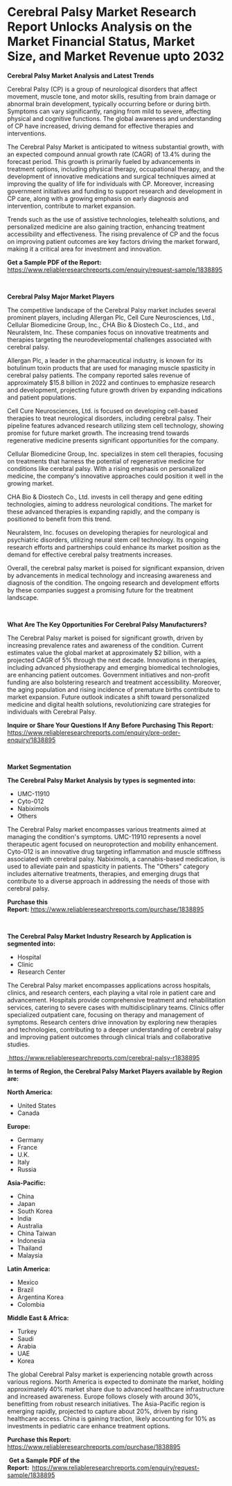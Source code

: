 <p><h1>Cerebral Palsy Market Research Report Unlocks Analysis on the Market Financial Status, Market Size, and Market Revenue upto 2032</h1></p><p><strong>Cerebral Palsy Market Analysis and Latest Trends</strong></p>
<p><p>Cerebral Palsy (CP) is a group of neurological disorders that affect movement, muscle tone, and motor skills, resulting from brain damage or abnormal brain development, typically occurring before or during birth. Symptoms can vary significantly, ranging from mild to severe, affecting physical and cognitive functions. The global awareness and understanding of CP have increased, driving demand for effective therapies and interventions.</p><p>The Cerebral Palsy Market is anticipated to witness substantial growth, with an expected compound annual growth rate (CAGR) of 13.4% during the forecast period. This growth is primarily fueled by advancements in treatment options, including physical therapy, occupational therapy, and the development of innovative medications and surgical techniques aimed at improving the quality of life for individuals with CP. Moreover, increasing government initiatives and funding to support research and development in CP care, along with a growing emphasis on early diagnosis and intervention, contribute to market expansion.</p><p>Trends such as the use of assistive technologies, telehealth solutions, and personalized medicine are also gaining traction, enhancing treatment accessibility and effectiveness. The rising prevalence of CP and the focus on improving patient outcomes are key factors driving the market forward, making it a critical area for investment and innovation.</p></p>
<p><strong>Get a Sample PDF of the Report:&nbsp;</strong> <a href="https://www.reliableresearchreports.com/enquiry/request-sample/1838895?utm_campaign=3681&utm_medium=2&utm_source=Github&utm_content=ia&utm_term=19042025&utm_id=cerebral-palsy">https://www.reliableresearchreports.com/enquiry/request-sample/1838895</a></p>
<p>&nbsp;</p>
<p><strong>Cerebral Palsy Major Market Players</strong></p>
<p><p>The competitive landscape of the Cerebral Palsy market includes several prominent players, including Allergan Plc, Cell Cure Neurosciences, Ltd., Cellular Biomedicine Group, Inc., CHA Bio & Diostech Co., Ltd., and Neuralstem, Inc. These companies focus on innovative treatments and therapies targeting the neurodevelopmental challenges associated with cerebral palsy.</p><p>Allergan Plc, a leader in the pharmaceutical industry, is known for its botulinum toxin products that are used for managing muscle spasticity in cerebral palsy patients. The company reported sales revenue of approximately $15.8 billion in 2022 and continues to emphasize research and development, projecting future growth driven by expanding indications and patient populations.</p><p>Cell Cure Neurosciences, Ltd. is focused on developing cell-based therapies to treat neurological disorders, including cerebral palsy. Their pipeline features advanced research utilizing stem cell technology, showing promise for future market growth. The increasing trend towards regenerative medicine presents significant opportunities for the company.</p><p>Cellular Biomedicine Group, Inc. specializes in stem cell therapies, focusing on treatments that harness the potential of regenerative medicine for conditions like cerebral palsy. With a rising emphasis on personalized medicine, the company's innovative approaches could position it well in the growing market.</p><p>CHA Bio & Diostech Co., Ltd. invests in cell therapy and gene editing technologies, aiming to address neurological conditions. The market for these advanced therapies is expanding rapidly, and the company is positioned to benefit from this trend.</p><p>Neuralstem, Inc. focuses on developing therapies for neurological and psychiatric disorders, utilizing neural stem cell technology. Its ongoing research efforts and partnerships could enhance its market position as the demand for effective cerebral palsy treatments increases.</p><p>Overall, the cerebral palsy market is poised for significant expansion, driven by advancements in medical technology and increasing awareness and diagnosis of the condition. The ongoing research and development efforts by these companies suggest a promising future for the treatment landscape.</p></p>
<p>&nbsp;</p>
<p><strong>What Are The Key Opportunities For Cerebral Palsy Manufacturers?</strong></p>
<p><p>The Cerebral Palsy market is poised for significant growth, driven by increasing prevalence rates and awareness of the condition. Current estimates value the global market at approximately $2 billion, with a projected CAGR of 5% through the next decade. Innovations in therapies, including advanced physiotherapy and emerging biomedical technologies, are enhancing patient outcomes. Government initiatives and non-profit funding are also bolstering research and treatment accessibility. Moreover, the aging population and rising incidence of premature births contribute to market expansion. Future outlook indicates a shift toward personalized medicine and digital health solutions, revolutionizing care strategies for individuals with Cerebral Palsy.</p></p>
<p><strong>Inquire or Share Your Questions If Any Before Purchasing This Report:</strong> <a href="https://www.reliableresearchreports.com/enquiry/pre-order-enquiry/1838895?utm_campaign=3681&utm_medium=2&utm_source=Github&utm_content=ia&utm_term=19042025&utm_id=cerebral-palsy">https://www.reliableresearchreports.com/enquiry/pre-order-enquiry/1838895</a></p>
<p>&nbsp;</p>
<p><strong>Market Segmentation</strong></p>
<p><strong>The Cerebral Palsy Market Analysis by types is segmented into:</strong></p>
<p><ul><li>UMC-11910</li><li>Cyto-012</li><li>Nabiximols</li><li>Others</li></ul></p>
<p><p>The Cerebral Palsy market encompasses various treatments aimed at managing the condition's symptoms. UMC-11910 represents a novel therapeutic agent focused on neuroprotection and mobility enhancement. Cyto-012 is an innovative drug targeting inflammation and muscle stiffness associated with cerebral palsy. Nabiximols, a cannabis-based medication, is used to alleviate pain and spasticity in patients. The "Others" category includes alternative treatments, therapies, and emerging drugs that contribute to a diverse approach in addressing the needs of those with cerebral palsy.</p></p>
<p><strong>Purchase this Report:&nbsp;</strong><a href="https://www.reliableresearchreports.com/purchase/1838895?utm_campaign=3681&utm_medium=2&utm_source=Github&utm_content=ia&utm_term=19042025&utm_id=cerebral-palsy">https://www.reliableresearchreports.com/purchase/1838895</a></p>
<p>&nbsp;</p>
<p><strong>The Cerebral Palsy Market Industry Research by Application is segmented into:</strong></p>
<p><ul><li>Hospital</li><li>Clinic</li><li>Research Center</li></ul></p>
<p><p>The Cerebral Palsy market encompasses applications across hospitals, clinics, and research centers, each playing a vital role in patient care and advancement. Hospitals provide comprehensive treatment and rehabilitation services, catering to severe cases with multidisciplinary teams. Clinics offer specialized outpatient care, focusing on therapy and management of symptoms. Research centers drive innovation by exploring new therapies and technologies, contributing to a deeper understanding of cerebral palsy and improving patient outcomes through clinical trials and collaborative studies.</p></p>
<p><a href="https://www.reliableresearchreports.com/cerebral-palsy-r1838895?utm_campaign=3681&utm_medium=2&utm_source=Github&utm_content=ia&utm_term=19042025&utm_id=cerebral-palsy">&nbsp;https://www.reliableresearchreports.com/cerebral-palsy-r1838895</a></p>
<p><strong>In terms of Region, the Cerebral Palsy Market Players available by Region are:</strong></p>
<p>
    <p> <strong> North America: </strong>
        <ul>
            <li>United States</li>
            <li>Canada</li>
        </ul>
        </p> 
    <p> <strong> Europe: </strong>
        <ul>
            <li>Germany</li>
            <li>France</li>
            <li>U.K.</li>
            <li>Italy</li>
            <li>Russia</li>
        </ul>
        </p> 
    <p> <strong> Asia-Pacific: </strong>
        <ul>
            <li>China</li>
            <li>Japan</li>
            <li>South Korea</li>
            <li>India</li>
            <li>Australia</li>
            <li>China Taiwan</li>
            <li>Indonesia</li>
            <li>Thailand</li>
            <li>Malaysia</li>
        </ul>
        </p> 
    <p> <strong> Latin America: </strong>
        <ul>
            <li>Mexico</li>
            <li>Brazil</li>
            <li>Argentina Korea</li>
            <li>Colombia</li>
        </ul>
        </p> 
    <p> <strong> Middle East & Africa: </strong>
        <ul>
            <li>Turkey</li>
            <li>Saudi</li>
            <li>Arabia</li>
            <li>UAE</li>
            <li>Korea</li>
        </ul>
    </p>
    </p>
<p><p>The global Cerebral Palsy market is experiencing notable growth across various regions. North America is expected to dominate the market, holding approximately 40% market share due to advanced healthcare infrastructure and increased awareness. Europe follows closely with around 30%, benefitting from robust research initiatives. The Asia-Pacific region is emerging rapidly, projected to capture about 20%, driven by rising healthcare access. China is gaining traction, likely accounting for 10% as investments in pediatric care enhance treatment options.</p></p>
<p><strong>Purchase this Report: </strong><a href="https://www.reliableresearchreports.com/purchase/1838895?utm_campaign=3681&utm_medium=2&utm_source=Github&utm_content=ia&utm_term=19042025&utm_id=cerebral-palsy">https://www.reliableresearchreports.com/purchase/1838895</a></p>
<p>&nbsp;<strong>Get a Sample PDF of the Report:&nbsp;&nbsp;</strong><a href="https://www.reliableresearchreports.com/enquiry/request-sample/1838895?utm_campaign=3681&utm_medium=2&utm_source=Github&utm_content=ia&utm_term=19042025&utm_id=cerebral-palsy">https://www.reliableresearchreports.com/enquiry/request-sample/1838895</a></p>
<p><strong></strong></p>
<p><p></p><p></p><p></p></p>